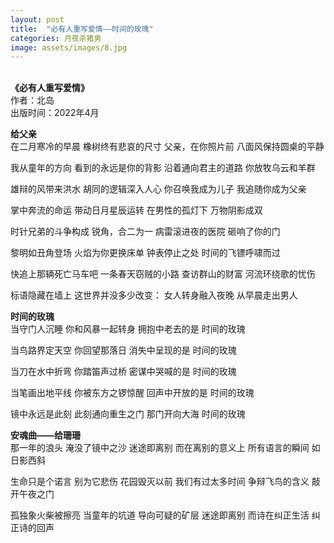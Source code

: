 ```yaml
---
layout: post
title:  "必有人重写爱情——时间的玫瑰"
categories: 月夜杀猪男
image: assets/images/8.jpg
---
```

&nbsp;&nbsp;  
**《必有人重写爱情》**  
作者：北岛  
出版时间：2022年4月
  
 
**给父亲**  
在二月寒冷的早晨    橡树终有悲哀的尺寸    父亲，在你照片前    八面风保持圆桌的平静  

我从童年的方向
        看到的永远是你的背影
        沿着通向君主的道路
        你放牧乌云和羊群
        
雄辩的风带来洪水
        胡同的逻辑深入人心
        你召唤我成为儿子
        我追随你成为父亲
        
掌中奔流的命运
        带动日月星辰运转
        在男性的孤灯下
        万物阴影成双
        
时针兄弟的斗争构成
        锐角，合二为一
        病雷滚进夜的医院
        砸响了你的门
        
黎明如丑角登场
        火焰为你更换床单
        钟表停止之处
        时间的飞镖呼啸而过
        
快追上那辆死亡马车吧
        一条春天窃贼的小路
        查访群山的财富
        河流环绕歌的忧伤
        
标语隐藏在墙上
        这世界并没多少改变：
        女人转身融入夜晚
        从早晨走出男人
  
**时间的玫瑰**  
当守门人沉睡
你和风暴一起转身
拥抱中老去的是
时间的玫瑰

当鸟路界定天空
你回望那落日
消失中呈现的是
时间的玫瑰

当刀在水中折弯
你踏笛声过桥
密谋中哭喊的是
时间的玫瑰

当笔画出地平线
你被东方之锣惊醒
回声中开放的是
时间的玫瑰

镜中永远是此刻
此刻通向重生之门
那门开向大海
时间的玫瑰
  
**安魂曲——给珊珊**  
那一年的浪头
淹没了镜中之沙
迷途即离别
而在离别的意义上
所有语言的瞬间
如日影西斜

生命只是个诺言
别为它悲伤
花园毁灭以前
我们有过太多时间
争辩飞鸟的含义
敲开午夜之门

孤独象火柴被擦亮
当童年的坑道
导向可疑的矿层
迷途即离别
而诗在纠正生活
纠正诗的回声

